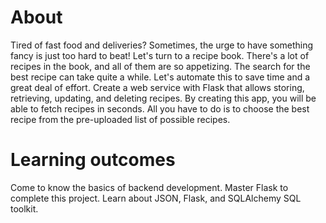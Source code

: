 # About

Tired of fast food and deliveries? Sometimes, the urge to have something fancy is just too hard to beat! Let's turn to a recipe book. There's a lot of recipes in the book, and all of them are so appetizing. The search for the best recipe can take quite a while. Let's automate this to save time and a great deal of effort. Create a web service with Flask that allows storing, retrieving, updating, and deleting recipes. By creating this app, you will be able to fetch recipes in seconds. All you have to do is to choose the best recipe from the pre-uploaded list of possible recipes.

# Learning outcomes

Come to know the basics of backend development. Master Flask to complete this project. Learn about JSON, Flask, and SQLAlchemy SQL toolkit.
